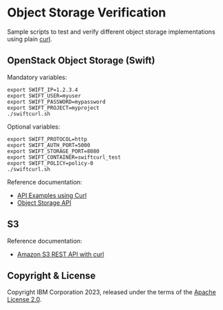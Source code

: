# Object Storage Verification

Sample scripts to test and verify different object storage implementations using plain [curl](https://curl.se/).

## OpenStack Object Storage (Swift)

Mandatory variables:

```shell
export SWIFT_IP=1.2.3.4
export SWIFT_USER=myuser
export SWIFT_PASSWORD=mypassword
export SWIFT_PROJECT=myproject
./swiftcurl.sh
```

Optional variables:

```shell
export SWIFT_PROTOCOL=http
export SWIFT_AUTH_PORT=5000
export SWIFT_STORAGE_PORT=8080
export SWIFT_CONTAINER=swiftcurl_test
export SWIFT_POLICY=policy-0
./swiftcurl.sh
```

Reference documentation:

- [API Examples using Curl](https://docs.openstack.org/keystone/train/api_curl_examples.html)
- [Object Storage API](https://docs.openstack.org/api-ref/object-store/index.html)

## S3

Reference documentation:

- [Amazon S3 REST API with curl](https://czak.pl/2015/09/15/s3-rest-api-with-curl.html)

## Copyright & License

Copyright IBM Corporation 2023, released under the terms of the [Apache License 2.0](LICENSE).
